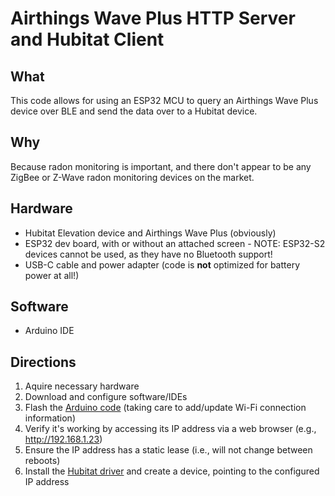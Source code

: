 # Airthings Wave Plus HTTP Server and Hubitat Client

## What

This code allows for using an ESP32 MCU to query an Airthings Wave Plus device over BLE and send the data over to a Hubitat device.

## Why

Because radon monitoring is important, and there don't appear to be any ZigBee or Z-Wave radon monitoring devices on the market.

## Hardware

- Hubitat Elevation device and Airthings Wave Plus (obviously)
- ESP32 dev board, with or without an attached screen - NOTE: ESP32-S2 devices cannot be used, as they have no Bluetooth support!
- USB-C cable and power adapter (code is **not** optimized for battery power at all!)

## Software

- Arduino IDE

## Directions

1. Aquire necessary hardware
2. Download and configure software/IDEs
3. Flash the [Arduino code](airthingsbridge.ino) (taking care to add/update Wi-Fi connection information)
4. Verify it's working by accessing its IP address via a web browser (e.g., http://192.168.1.23)
5. Ensure the IP address has a static lease (i.e., will not change between reboots)
6. Install the [Hubitat driver](../http-env-sensor-driver.groovy) and create a device, pointing to the configured IP address
